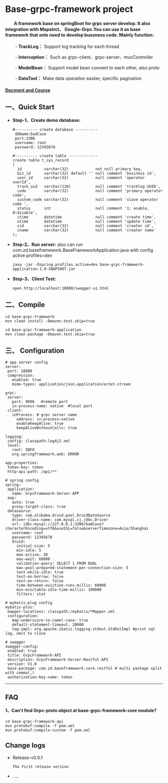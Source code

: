 # Base-grpc-framework project
#### &emsp;&emsp;A framework base on springBoot for grpc server develop. It also integration with Mapstrct、 Google-Grpc.You can use it as base framework that onle need to develop bussness code. Mainly function:

&emsp;&emsp; - __TrackLog：__ Support log tracking for each thread

&emsp;&emsp; - __Interception：__ Such as grpc-client、grpc-server、mvcController

&emsp;&emsp; - __ModelBean：__ Support model bean convent to each other, also proto

&emsp;&emsp; - __DataTool：__ Make data operation easlier, specific pagination

#### [Docment and Course](  https://blog.51cto.com/arch/5386304)

##  一、Quick Start
- __Step-1、Create demo database:__ 
  ```
  #---------- create database ----------
   dbName:badCase
   port:3306
   username: root
   password: 12345678
  
  #---------- create table -------------
  create table t_sys_record
  (
    id          varchar(32)            not null primary key,
    biz_id      varchar(32) default '' null comment 'business id',
    user_id     varchar(32)            null comment 'operator userId',
    track_uid   varchar(128)           null comment 'tracklog UUID',
    code        varchar(32)            null comment 'primary operator code',
    custom_code varchar(32)            null comment 'slave operator code ',
    status      int                    null comment '1: enable, 0:disable',
    ctime       datetime               null comment 'create time',
    utime       datetime               null comment 'update time',
    cid         varchar(32)            null comment 'creater id',
    cname       varchar(32)            null comment 'creater name'
  );
  ```
- __Step-2、Run server:__ also can run com.zd.baseframework.BaseFrameworkApplication.java with config active profiles=dev
  ```
  java -jar -Dspring.profiles.active=dev base-grpc-framework-application-1.0-SNAPSHOT.jar
  ```
- __Step-3、Client Test:__ 
  ```
  open http://localhost:18080/swagger-ui.html
  ```

## 二、Compile
  ```
  cd base-grpc-framework
  mvn clean install -Dmaven.test.skip=true
  
  cd base-grpc-framework-application
  mvn clean package -Dmaven.test.skip=true
  ```

## 三、 Configuration
 ```
# app server config
server:
  port: 18080
  compression:
    enabled: true
    mime-types: application/json,application/octet-stream

grpc:
  server:
    port: 9898   #remote port
    in-process-name: native  #local port
  client:
    inProcess: # grpc server name
      address: in-process:native
      enableKeepAlive: true
      keepAliveWithoutCalls: true

logging:
  config: classpath:log4j2.xml
  level:
    root: INFO
    org.springframework.web: ERROR

app-properties:
  token-key: token
  http-api-path: /api/**

# spring config
spring:
  application:
    name: GrpcFramework-Server-APP
  aop:
    auto: true
    proxy-target-class: true
  datasource:
    type: com.alibaba.druid.pool.DruidDataSource
    driver-class-name: com.mysql.cj.jdbc.Driver
    url: jdbc:mysql://127.0.0.1:3306/badCase?characterEncoding=utf8&useSSL=false&serverTimezone=Asia/Shanghai
    username: root
    password: 12345678
    druid:
      initial-size: 5
      min-idle: 5
      max-active: 20
      max-wait: 60000
      validation-query: SELECT 1 FROM DUAL
      max-pool-prepared-statement-per-connection-size: 5
      test-while-idle: true
      test-on-borrow: false
      test-on-return: false
      time-between-eviction-runs-millis: 60000
      min-evictable-idle-time-millis: 100000
      filters: stat

# mybatis-plug config
mybatis-plus:
  mapper-locations: classpath:/mybatis/*Mapper.xml
  configuration:
    map-underscore-to-camel-case: true 
    default-statement-timeout: 20000 
    log-impl: org.apache.ibatis.logging.stdout.StdOutImpl #print sql log, omit to close

# swagger 
swagger-config:
  enabled: true 
  title: GrpcFramework-API
  description: GrpcFramework-Server-Restful-API
  version: V1.0
  base-package: com.zd.baseframework.core.restful # multi package split with comma(,)
  authorization-key-name: token
 ```
---
## FAQ
#### 1、Can't find Grpc-proto object at base-grpc-framework-core module?
```
cd base-grpc-framework-api
mvn protobuf:compile -f pom.xml
mvn protobuf:compile-custom -f pom.xml
```
## Change logs
- Release-v0.0.1
  ```
  The First release version
  ```
- .....